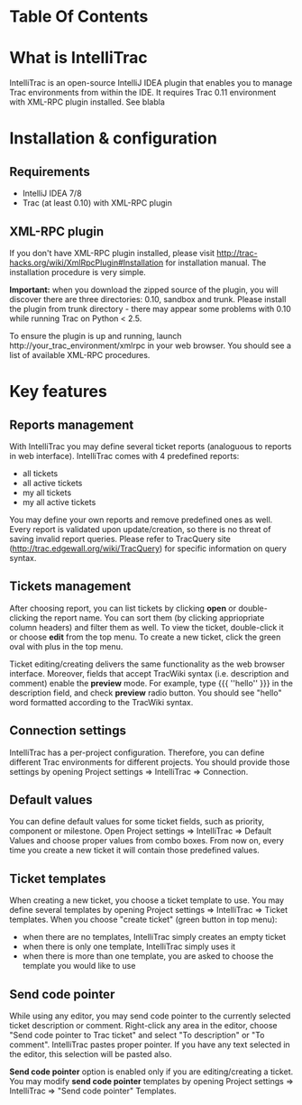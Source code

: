 # Table Of Contents #

# What is IntelliTrac #

IntelliTrac is an open-source IntelliJ IDEA plugin that enables you to manage Trac environments from within the IDE. It requires Trac 0.11 environment with XML-RPC plugin installed. See blabla

# Installation & configuration #

## Requirements ##

  * IntelliJ IDEA 7/8
  * Trac (at least 0.10) with XML-RPC plugin

## XML-RPC plugin ##

If you don't have XML-RPC plugin installed, please visit http://trac-hacks.org/wiki/XmlRpcPlugin#Installation for installation manual. The installation procedure is very simple.

**Important:** when you download the zipped source of the plugin, you will discover there are three directories: 0.10, sandbox and trunk. Please install the plugin from trunk directory - there may appear some problems with 0.10 while running Trac on Python < 2.5.

To ensure the plugin is up and running, launch http://your_trac_environment/xmlrpc in your web browser. You should see a list of available XML-RPC procedures.

# Key features #

## Reports management ##

With IntelliTrac you may define several ticket reports (analoguous to reports in web interface). IntelliTrac comes with 4 predefined reports:
  * all tickets
  * all active tickets
  * my all tickets
  * my all active tickets

You may define your own reports and remove predefined ones as well. Every report is validated upon update/creation, so there is no threat of saving invalid report queries.
Please refer to TracQuery site (http://trac.edgewall.org/wiki/TracQuery) for specific information on query syntax.

## Tickets management ##

After choosing report, you can list tickets by clicking **open** or double-clicking the report name. You can sort them (by clicking appriopriate column headers) and filter them as well. To view the ticket, double-click it or choose **edit** from the top menu. To create a new ticket, click the green oval with plus in the top menu.

Ticket editing/creating delivers the same functionality as the web browser interface. Moreover, fields that accept TracWiki syntax (i.e. description and comment) enable the **preview** mode. For example, type {{{
''hello'' }}}
in the description field, and check **preview** radio button. You should see "hello" word formatted according to the TracWiki syntax.

## Connection settings ##

IntelliTrac has a per-project configuration. Therefore, you can define different Trac environments for different projects. You should provide those settings by opening Project settings => IntelliTrac => Connection.

## Default values ##

You can define default values for some ticket fields, such as priority, component or milestone. Open Project settings => IntelliTrac => Default Values and choose proper values from combo boxes. From now on, every time you create a new ticket it will contain those predefined values.

## Ticket templates ##

When creating a new ticket, you choose a ticket template to use. You may define several templates by opening Project settings => IntelliTrac => Ticket templates. When you choose "create ticket" (green button in top menu):
  * when there are no templates, IntelliTrac simply creates an empty ticket
  * when there is only one template, IntelliTrac simply uses it
  * when there is more than one template, you are asked to choose the template you would like to use

## Send code pointer ##

While using any editor, you may send code pointer to the currently selected ticket description or comment. Right-click any area in the editor, choose "Send code pointer to Trac ticket" and select "To description" or "To comment". IntelliTrac pastes proper pointer. If you have any text selected in the editor, this selection will be pasted also.

**Send code pointer** option is enabled only if you are editing/creating a ticket. You may modify **send code pointer** templates by opening Project settings => IntelliTrac => "Send code pointer" Templates.